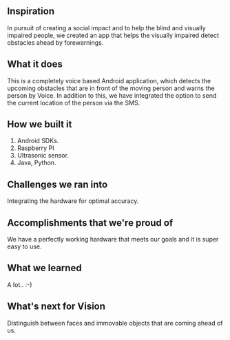 ## Inspiration
In pursuit of creating a social impact and to help the blind and visually impaired people, we created an app that helps the visually impaired detect obstacles ahead by forewarnings. 

## What it does
This is a completely voice based Android application, which detects the upcoming obstacles that are in front of the moving person and warns the person by Voice.
In addition to this, we have integrated the option to send the current location of the person via the SMS. 
 
## How we built it
1. Android SDKs.
2. Raspberry PI 
3. Ultrasonic sensor. 
4. Java, Python. 

## Challenges we ran into
Integrating the hardware for optimal accuracy. 

## Accomplishments that we're proud of
We have a perfectly working hardware that meets our goals and it is super easy to use. 

## What we learned
A lot.. :-) 

## What's next for Vision
Distinguish between faces and immovable objects that are coming ahead of us. 
